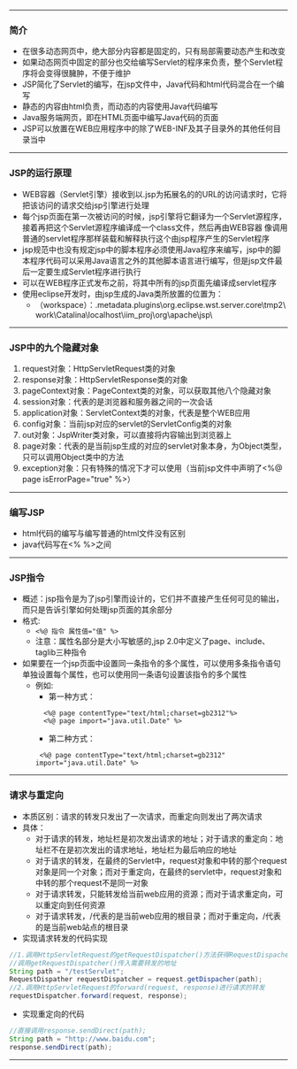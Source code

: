 ***

### 简介

- 在很多动态网页中，绝大部分内容都是固定的，只有局部需要动态产生和改变
- 如果动态网页中固定的部分也交给编写Servlet的程序来负责，整个Servlet程序将会变得很臃肿，不便于维护
- JSP简化了Servlet的编写，在jsp文件中，Java代码和html代码混合在一个编写
- 静态的内容由html负责，而动态的内容使用Java代码编写
- Java服务端网页，即在HTML页面中编写Java代码的页面
- JSP可以放置在WEB应用程序中的除了WEB-INF及其子目录外的其他任何目录当中

***

### JSP的运行原理

- WEB容器（Servlet引擎）接收到以.jsp为拓展名的的URL的访问请求时，它将把该访问的请求交给jsp引擎进行处理
- 每个jsp页面在第一次被访问的时候，jsp引擎将它翻译为一个Servlet源程序，接着再把这个Servlet源程序编译成一个class文件，然后再由WEB容器
像调用普通的servlet程序那样装载和解释执行这个由jsp程序产生的Servlet程序
- jsp规范中也没有规定jsp中的脚本程序必须使用Java程序来编写，jsp中的脚本程序代码可以采用Java语言之外的其他脚本语言进行编写，但是jsp文件最后一定要生成Servlet程序进行执行
- 可以在WEB程序正式发布之前，将其中所有的jsp页面先编译成servlet程序
- 使用eclipse开发时，由jsp生成的Java类所放置的位置为：  
  - （workspace）：.metadata\.plugins\org.eclipse.wst.server.core\tmp2\work\Catalina\localhost\iim_proj\\org\apache\jsp\

***

### JSP中的九个隐藏对象
1. request对象：HttpServletRequest类的对象
2. response对象：HttpServletResponse类的对象
3. pageContext对象：PageContext类的对象，可以获取其他八个隐藏对象
4. session对象：代表的是浏览器和服务器之间的一次会话
5. application对象：ServletContext类的对象，代表是整个WEB应用
6. config对象：当前jsp对应的servlet的ServletConfig类的对象
7. out对象：JspWriter类对象，可以直接将内容输出到浏览器上
8. page对象：代表的是当前jsp生成的对应的servlet对象本身，为Object类型，只可以调用Object类中的方法
9. exception对象：只有特殊的情况下才可以使用（当前jsp文件中声明了<%@ page isErrorPage="true" %>）

***

### 编写JSP

- html代码的编写与编写普通的html文件没有区别
- java代码写在<% %>之间

***

### JSP指令
- 概述：jsp指令是为了jsp引擎而设计的，它们并不直接产生任何可见的输出，而只是告诉引擎如何处理jsp页面的其余部分
- 格式:
  - ` <%@ 指令 属性值="值" %> `
  - 注意：属性名部分是大小写敏感的,jsp 2.0中定义了page、include、taglib三种指令
- 如果要在一个jsp页面中设置同一条指令的多个属性，可以使用多条指令语句单独设置每个属性，也可以使用同一条语句设置该指令的多个属性
  - 例如:  
    - 第一种方式：  
    ```
      <%@ page contentType="text/html;charset=gb2312"%>
      <%@ page import="java.util.Date" %>
    ```
    - 第二种方式：
     ``` 
      <%@ page contentType="text/html;charset=gb2312" import="java.util.Date" %>
    ```
***

### 请求与重定向

- 本质区别：请求的转发只发出了一次请求，而重定向则发出了两次请求
- 具体：  
  - 对于请求的转发，地址栏是初次发出请求的地址；对于请求的重定向：地址栏不在是初次发出的请求地址，地址栏为最后响应的地址
  - 对于请求的转发，在最终的Servlet中，request对象和中转的那个request对象是同一个对象；而对于重定向，在最终的servlet中，request对象和中转的那个request不是同一对象
  - 对于请求转发，只能转发给当前web应用的资源；而对于请求重定向，可以重定向到任何资源
  - 对于请求转发，/代表的是当前web应用的根目录；而对于重定向，/代表的是当前web站点的根目录
  
- 实现请求转发的代码实现  
``` java
//1.调用HttpServletRequest的getRequestDispatcher()方法获得RequestDispacher对象
//调用getRequestDispatcher()传入需要转发的地址
String path = "/testServlet";
RequestDispather requestDispatcher = request.getDispacher(path);
//2.调用HttpServletRequest的forward(request, response)进行请求的转发
requestDispatcher.forward(request, response);
```
- 实现重定向的代码
``` java
//直接调用response.sendDirect(path);
String path = "http://www.baidu.com";
response.sendDirect(path);
```
***
